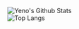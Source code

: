 ![Yeno's Github Stats](https://github-readme-stats.vercel.app/api?username=yungyeno&show_icons=true&theme=tokyonight&count_private=true)
<br>
![Top Langs](https://github-readme-stats.vercel.app/api/top-langs/?username=yungyeno&theme=tokyonight)
